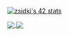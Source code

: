 <a href="https://github.com/JaeSeoKim/badge42"><img src="https://badge42.vercel.app/api/v2/cl1mrrdv6003509le1oe3ffd8/stats?cursusId=21&coalitionId=78" alt="zsidki's 42 stats" /></a>

<a href="https://github.com/zsidki?tab=repositories">
  <img align="center" src="https://github-readme-stats.vercel.app/api/top-langs/?username=zsidki&theme=dark"/>
</a>
<a href="https://github.com/zsidki?tab=repositories">
 <img align="center" src="https://github-readme-stats.vercel.app/api?username=zsidki&line_height=40&show_icons=true&theme=dark">
</a>

